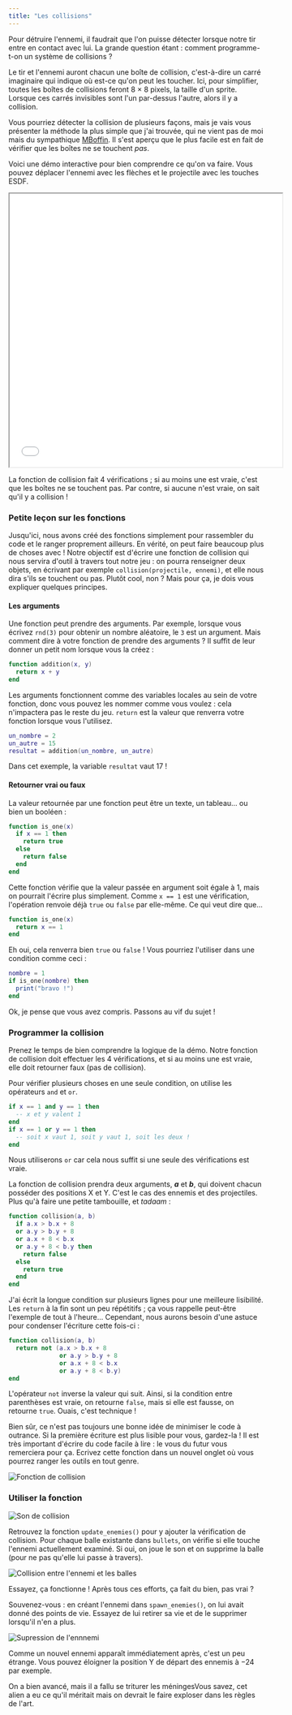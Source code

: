 ```yaml
---
title: "Les collisions"
---
```


Pour détruire l'ennemi, il faudrait que l'on puisse détecter lorsque notre tir entre en contact avec lui. La grande question étant : comment programme-t-on un système de collisions ?

Le tir et l'ennemi auront chacun une boîte de collision, c'est-à-dire un carré imaginaire qui indique où est-ce qu'on peut les toucher. Ici, pour simplifier, toutes les boîtes de collisions feront 8 × 8 pixels, la taille d'un sprite. Lorsque ces carrés invisibles sont l'un par-dessus l'autre, alors il y a collision.

Vous pourriez détecter la collision de plusieurs façons, mais je vais vous présenter la méthode la plus simple que j'ai trouvée, qui ne vient pas de moi mais du sympathique [MBoffin](https://mboffin.itch.io/pico8-overlap). Il s'est aperçu que le plus facile est en fait de vérifier que les boîtes ne se touchent *pas*.

Voici une démo interactive pour bien comprendre ce qu'on va faire. Vous pouvez déplacer l'ennemi avec les flèches et le projectile avec les touches ESDF.

<iframe width="538" height="539"
  src="/jeux-pico-8/demo-collisions/index.html">
</iframe>

La fonction de collision fait 4 vérifications ; si au moins une est vraie, c'est que les boîtes ne se touchent pas. Par contre, si aucune n'est vraie, on sait qu'il y a collision !

### Petite leçon sur les fonctions

Jusqu'ici, nous avons créé des fonctions simplement pour rassembler du code et le ranger proprement ailleurs. En vérité, on peut faire beaucoup plus de choses avec ! Notre objectif est d'écrire une fonction de collision qui nous servira d'outil à travers tout notre jeu : on pourra renseigner deux objets, en écrivant par exemple `collision(projectile, ennemi)`, et elle nous dira s'ils se touchent ou pas. Plutôt cool, non ? Mais pour ça, je dois vous expliquer quelques principes.

#### Les arguments

Une fonction peut prendre des arguments. Par exemple, lorsque vous écrivez `rnd(3)` pour obtenir un nombre aléatoire, le `3` est un argument. Mais comment dire à votre fonction de prendre des arguments ? Il suffit de leur donner un petit nom lorsque vous la créez :

```lua
function addition(x, y)
  return x + y
end
```

Les arguments fonctionnent comme des variables locales au sein de votre fonction, donc vous pouvez les nommer comme vous voulez : cela n'impactera pas le reste du jeu. `return` est la valeur que renverra votre fonction lorsque vous l'utilisez.

```lua
un_nombre = 2
un_autre = 15
resultat = addition(un_nombre, un_autre)
```

Dans cet exemple, la variable `resultat` vaut 17 !

#### Retourner vrai ou faux

La valeur retournée par une fonction peut être un texte, un tableau... ou bien un booléen :

```lua
function is_one(x)
  if x == 1 then
    return true
  else
    return false
  end
end
```

Cette fonction vérifie que la valeur passée en argument soit égale à 1, mais on pourrait l'écrire plus simplement. Comme `x == 1` est une vérification, l'opération renvoie déjà `true` ou `false` par elle-même. Ce qui veut dire que...

```lua
function is_one(x)
  return x == 1
end
```

Eh oui, cela renverra bien `true` ou `false` ! Vous pourriez l'utiliser dans une condition comme ceci :

```lua
nombre = 1
if is_one(nombre) then
  print("bravo !")
end
```

Ok, je pense que vous avez compris. Passons au vif du sujet !

### Programmer la collision

Prenez le temps de bien comprendre la logique de la démo. Notre fonction de collision doit effectuer les 4 vérifications, et si au moins une est vraie, elle doit retourner faux (pas de collision).

Pour vérifier plusieurs choses en une seule condition, on utilise les opérateurs `and` et `or`.

```lua
if x == 1 and y == 1 then
  -- x et y valent 1
end
if x == 1 or y == 1 then
  -- soit x vaut 1, soit y vaut 1, soit les deux !
end
```

Nous utiliserons `or` car cela nous suffit si une seule des vérifications est vraie.

La fonction de collision prendra deux arguments, ***a*** et ***b***, qui doivent chacun posséder des positions X et Y. C'est le cas des ennemis et des projectiles. Plus qu'à faire une petite tambouille, et *tadaam* :

```lua
function collision(a, b)
  if a.x > b.x + 8
  or a.y > b.y + 8
  or a.x + 8 < b.x
  or a.y + 8 < b.y then
    return false
  else
    return true
  end
end
```

J'ai écrit la longue condition sur plusieurs lignes pour une meilleure lisibilité. Les `return` à la fin sont un peu répétitifs ; ça vous rappelle peut-être l'exemple de tout à l'heure... Cependant, nous aurons besoin d'une astuce pour condenser l'écriture cette fois-ci :

```lua
function collision(a, b)
  return not (a.x > b.x + 8
              or a.y > b.y + 8
              or a.x + 8 < b.x
              or a.y + 8 < b.y)
end
```

L'opérateur `not` inverse la valeur qui suit. Ainsi, si la condition entre parenthèses est vraie, on retourne `false`, mais si elle est fausse, on retourne `true`. Ouais, c'est technique !

Bien sûr, ce n'est pas toujours une bonne idée de minimiser le code à outrance. Si la première écriture est plus lisible pour vous, gardez-la ! Il est très important d'écrire du code facile à lire : le vous du futur vous remerciera pour ça. Ecrivez cette fonction dans un nouvel onglet où vous pourrez ranger les outils en tout genre.

![Fonction de collision](./fonction-collision.png)

### Utiliser la fonction

![Son de collision](./son-collision.png)

Retrouvez la fonction `update_enemies()` pour y ajouter la vérification de collision. Pour chaque balle existante dans `bullets`, on vérifie si elle touche l'ennemi actuellement examiné. Si oui, on joue le son et on supprime la balle (pour ne pas qu'elle lui passe à travers).

![Collision entre l'ennemi et les balles](./collision-ennemi-bullets.png)

Essayez, ça fonctionne ! Après tous ces efforts, ça fait du bien, pas vrai ?

Souvenez-vous : en créant l'ennemi dans `spawn_enemies()`, on lui avait donné des points de vie. Essayez de lui retirer sa vie et de le supprimer lorsqu'il n'en a plus.

![Supression de l'ennnemi](./supprimer-ennemi.png)

Comme un nouvel ennemi apparaît immédiatement après, c'est un peu étrange. Vous pouvez éloigner la position Y de départ des ennemis à −24 par exemple.

On a bien avancé, mais il a fallu se triturer les méningesVous savez, cet alien a eu ce qu'il méritait mais on devrait le faire exploser dans les règles de l'art.
